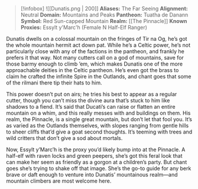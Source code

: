 > [!infobox]
> ![[Dunatis.png | 200]]
>  **Aliases:** The Far Seeing
> **Alignment:** Neutral
> **Domain:** Mountains and Peaks
> **Pantheon:** Tuatha de Danann
> **Symbol:** Red Sun-capped Mountain
> **Realm:** [[The Pinnacle]]
> **Known Proxies:** Essylt y'Marc'h (Female N Half-Elf Ranger)

Dunatis dwells on a colossal mountain on the fringes of Tir na Og, he’s got the whole mountain hermit act down pat. While he’s a Celtic power, he’s not particularly close with any of the factions in the pantheon, and frankly he prefers it that way. Not many cutters call on a god of mountains, save for those barmy enough to climb ’em, which makes Dunatis one of the more approachable deities in the Celtic pantheon. He’s even got the brass to claim he crafted the infinite Spire in the Outlands, and chant goes that some of the rilmani there tip their hats to him.

This power doesn’t put on airs; he tries his best to appear as a regular cutter, though you can’t miss the divine aura that’s stuck to him like shadows to a fiend. It’s said that Ducati’s can raise or flatten an entire mountain on a whim, and this really messes with and buildings on them. His realm, the Pinnacle, is a single great mountain, but don’t let that fool you. It’s as varied as the Outlands themselves, with slopes ranging from gentle hills to sheer cliffs that’d give a goat second thoughts. It’s teeming with trees and wild critters that don’t give a sod about mortals.

Now, Essylt y’Marc’h is the proxy you’d likely bump into at the Pinnacle. A half-elf with raven locks and green peepers, she’s got this feral look that can make her seem as friendly as a gorgon at a children’s party. But chant goes she’s trying to shake off that image. She’s the go-to guide for any berk brave or daft enough to venture into Dunatis’ mountainous realm—and mountain climbers are most welcome here.